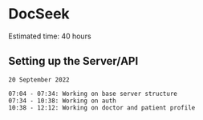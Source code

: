 # DocSeek

Estimated time: 40 hours

## Setting up the Server/API
```
20 September 2022

07:04 - 07:34: Working on base server structure
07:34 - 10:38: Working on auth
10:38 - 12:12: Working on doctor and patient profile
```